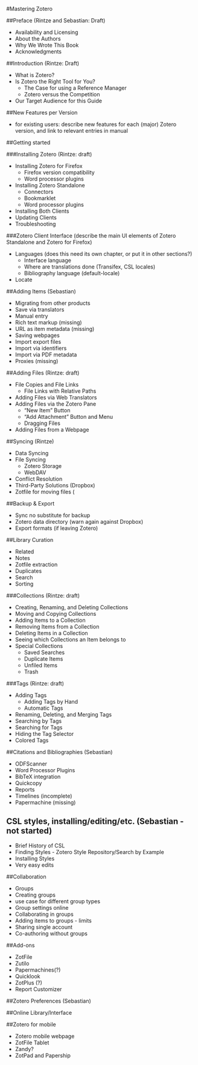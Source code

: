 #Mastering Zotero

##Preface (Rintze and Sebastian: Draft)
- Availability and Licensing
- About the Authors
- Why We Wrote This Book
- Acknowledgments
    
##Introduction (Rintze: Draft)
- What is Zotero?
- Is Zotero the Right Tool for You?
  - The Case for using a Reference Manager
  - Zotero versus the Competition
- Our Target Audience for this Guide

##New Features per Version
- for existing users: describe new features for each (major) Zotero version, and link to relevant entries in manual

##Getting started

###Installing Zotero (Rintze: draft)
- Installing Zotero for Firefox
  - Firefox version compatibility
  - Word processor plugins
- Installing Zotero Standalone
  - Connectors
  - Bookmarklet
  - Word processor plugins
- Installing Both Clients
- Updating Clients
- Troubleshooting

###Zotero Client Interface
(describe the main UI elements of Zotero Standalone and Zotero for Firefox)
- Languages (does this need its own chapter, or put it in other sections?)
	- Interface language
	- Where are translations done (Transifex, CSL locales)
	- Bibliography language (default-locale)
- Locate

##Adding Items (Sebastian)
- Migrating from other products
- Save via translators
- Manual entry
 - Rich text markup (missing)
 - URL as item metadata (missing)
- Saving webpages
- Import export files
- Import via identifiers
- Import via PDF metadata
- Proxies (missing)

##Adding Files (Rintze: draft)
- File Copies and File Links
  - File Links with Relative Paths
- Adding Files via Web Translators
- Adding Files via the Zotero Pane
  - “New Item” Button
  - “Add Attachment” Button and Menu
  - Dragging Files
- Adding Files from a Webpage

##Syncing (Rintze)
- Data Syncing
- File Syncing
  - Zotero Storage
  - WebDAV
- Conflict Resolution
- Third-Party Solutions (Dropbox)
- Zotfile for moving files (

##Backup & Export
- Sync no substitute for backup
- Zotero data directory (warn again against Dropbox)
- Export formats (if leaving Zotero)

##Library Curation
- Related
- Notes
- Zotfile extraction
- Duplicates
- Search
- Sorting
 
###Collections (Rintze: draft)
- Creating, Renaming, and Deleting Collections
- Moving and Copying Collections
- Adding Items to a Collection
- Removing Items from a Collection
- Deleting Items in a Collection
- Seeing which Collections an Item belongs to
- Special Collections
  - Saved Searches
  - Duplicate Items
  - Unfiled Items
  - Trash

###Tags (Rintze: draft)
- Adding Tags
  - Adding Tags by Hand
  - Automatic Tags
- Renaming, Deleting, and Merging Tags
- Searching by Tags
- Searching for Tags
- Hiding the Tag Selector
- Colored Tags

##Citations and Bibliographies (Sebastian)
- ODFScanner 
- Word Processor Plugins
- BibTeX integration
- Quickcopy
- Reports
- Timelines (incomplete)
- Papermachine (missing)

## CSL styles, installing/editing/etc. (Sebastian - not started)
- Brief History of CSL
- Finding Styles - Zotero Style Repository/Search by Example
- Installing Styles
- Very easy edits

##Collaboration
- Groups
 - Creating groups
 - use case for different group types
 - Group settings online
 - Collaborating in groups
 - Adding items to groups - limits
- Sharing single account
- Co-authoring without groups

##Add-ons
- ZotFile
- Zutilo
- Papermachines(?)
- Quicklook
- ZotPlus (?)
- Report Customizer

##Zotero Preferences (Sebastian)

##Online Library/Interface

##Zotero for mobile
- Zotero mobile webpage
- ZotFile Tablet
- Zandy?
- ZotPad and Papership

